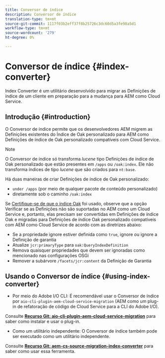 ```yaml
---
title: Conversor de índice
description: Conversor de índice
translation-type: tm+mt
source-git-commit: 1117f03b2eff37f8b25726c3dc60d5a3fe98a5d1
workflow-type: tm+mt
source-wordcount: '279'
ht-degree: 0%

---
```



# Conversor de índice {#index-converter}

Index Converter é um utilitário desenvolvido para migrar as Definições de índice de um cliente em preparação para a mudança para AEM como Cloud Service.

## Introdução {#introduction}

O Conversor de índice permite que os desenvolvedores AEM migrem as Definições existentes do Índice de Oak personalizado para AEM como Definições de índice de Oak personalizado compatíveis com Cloud Service.

>[!NOTE]
>O Conversor de índice só transforma *lucene* tipo Definições de índice de Oak personalizado que estão presentes em `/apps` ou `/oak:index`. Ele não transforma índices de tipo *lucene* que são criados para `nt:base`.

Há duas maneiras de criar Definições de índice de Oak personalizado:

* `under /apps` (por meio de qualquer pacote de conteúdo personalizado)
* diretamente sob o caminho `/oak:index`

Se [Certifique-se de que o índice Oak](https://adobe-consulting-services.github.io/acs-aem-commons/features/ensure-oak-index/index.html) foi usado, observe que a opção Verificar se as Definições não são suportadas no AEM como um Cloud Service e, portanto, elas precisam ser convertidas em Definições de índice Oak e migradas para Definições de índice Oak personalizado compatíveis com AEM como Cloud Service de acordo com as diretrizes abaixo:

* Se a propriedade ignore estiver definida como `true`, ignore ou ignore a Definição de garantia
* Atualize `jcr:primaryType` para `oak:QueryIndexDefinition`
* Remova quaisquer propriedades que devem ser ignoradas como mencionado nas configurações OSGi
* Remover a subárvore `/facets/jcr:content` da Definição de Garantia

## Usando o Conversor de índice {#using-index-converter}

* Por meio do Adobe I/O CLI: É recomendável usar o Conversor de índice por `aio-cli-plugin-aem-cloud-service-migration` (AEM como um plug-in de refatoração de código de Cloud Service para a CLI do Adobe I/O).

Consulte **[Recurso Git: aio-cli-plugin-aem-cloud-service-migration](https://github.com/adobe/aio-cli-plugin-aem-cloud-service-migration#introduction)** para saber como instalar e usar o plug-in.

* Como um utilitário independente: O Conversor de índice também pode ser executado como um utilitário independente.

Consulte **[Recurso Git: aem-cs-source-migration-index-converter](https://github.com/adobe/aem-cloud-service-source-migration/tree/master/packages/index-converter)** para saber como usar essa ferramenta.



